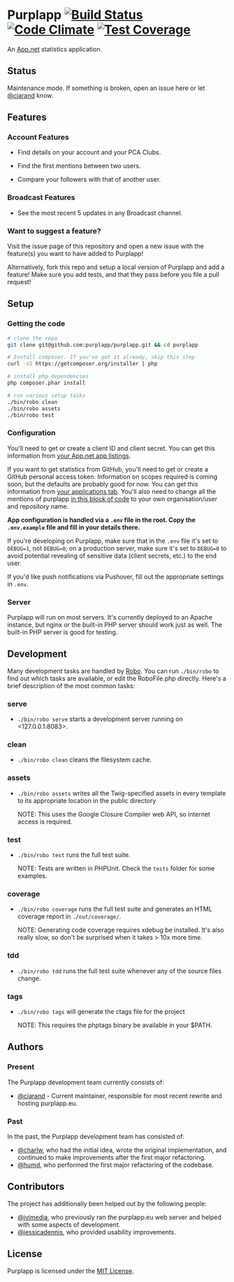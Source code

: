 Purplapp [![Build Status][ci img]][ci link] [![Code Climate][cc img]][cc link] [![Test Coverage][tc img]][cc link]
==================================================================================================================

[ci img]: https://img.shields.io/travis/purplapp/purplapp/master.svg?style=flat
[cc img]: https://img.shields.io/codeclimate/github/purplapp/purplapp.svg?style=flat
[tc img]: https://img.shields.io/codeclimate/coverage/github/purplapp/purplapp.svg?style=flat

[ci link]: https://travis-ci.org/purplapp/purplapp
[cc link]: https://codeclimate.com/github/purplapp/purplapp

An [App.net](https://app.net/) statistics application.

## Status

Maintenance mode. If something is broken, open an issue here or let 
[@ciarand][] know.

## Features

### Account Features

- Find details on your account and your PCA Clubs.

- Find the first mentions between two users.

- Compare your followers with that of another user.

### Broadcast Features

- See the most recent 5 updates in any Broadcast channel.

### Want to suggest a feature?

Visit the issue page of this repository and open a new issue
with the feature(s) you want to have added to Purplapp!

Alternatively, fork this repo and setup a local version of
Purplapp and add a feature! Make sure you add tests, and that
they pass before you file a pull request!

## Setup

### Getting the code

```bash
# clone the repo
git clone git@github.com:purplapp/purplapp.git && cd purplapp

# Install composer. If you've got it already, skip this step
curl -sS https://getcomposer.org/installer | php

# install php dependencies
php composer.phar install

# run various setup tasks
./bin/robo clean
./bin/robo assets
./bin/robo test
```

### Configuration

You'll need to get or create a client ID and client secret. You can get this
information from [your App.net app listings](https://account.app.net/developer/apps/).

If you want to get statistics from GitHub, you'll need to get or create
a GitHub personal access token. Information on scopes required is coming soon,
but the defaults are probably good for now. You can get this information from
[your applications tab](https://github.com/settings/tokens/new). You'll also
need to change all the mentions of purplapp [in this block of
code](https://github.com/purplapp/purplapp/blob/master/start/routes.php#L274-L326)
to your own organisation/user and repository name.

**App configuration is handled via a `.env` file in the root. Copy the
`.env.example` file and fill in your details there.**

If you're developing on Purplapp, make sure that in the `.env` file it's set
to `DEBUG=1`, not `DEBUG=0`; on a production server, make sure it's set to
`DEBUG=0` to avoid potential revealing of sensitive data (client secrets, etc.)
to the end user.

If you'd like push notifications via Pushover, fill out the appropriate settings
in `.env`.

### Server

Purplapp will run on most servers. It's currently deployed to an Apache
instance, but nginx or the built-in PHP server should work just as well. The
built-in PHP server is good for testing.

## Development

Many development tasks are handled by [Robo](http://robo.li/). You can run `./bin/robo`
to find out which tasks are available, or edit the RoboFile.php directly. Here's
a brief description of the most common tasks:

### serve

- `./bin/robo serve` starts a development server running on <127.0.0.1:8083>.

### clean

- `./bin/robo clean` cleans the filesystem cache.

### assets

- `./bin/robo assets` writes all the Twig-specified assets in every template to
  its appropriate location in the public directory

  NOTE: This uses the Google Closure Compiler web API, so internet access is
  required.

### test

- `./bin/robo test` runs the full test suite.

  NOTE: Tests are written in PHPUnit. Check the `tests` folder for some examples.

### coverage

- `./bin/robo coverage` runs the full test suite and generates an HTML coverage
  report in `./out/coverage/`.

  NOTE: Generating code coverage requires xdebug be installed. It's also really
  slow, so don't be surprised when it takes > 10x more time.

### tdd

- `./bin/robo tdd` runs the full test suite whenever any of the source files change.

### tags

- `./bin/robo tags` will generate the ctags file for the project

  NOTE: This requires the phptags binary be available in your $PATH.

## Authors

### Present

The Purplapp development team currently consists of:

- [@ciarand][] - Current maintainer, responsible for most recent rewrite and
  hosting purplapp.eu.

### Past

In the past, the Purplapp development team has consisted of:

- [@charlw][], who had the initial idea, wrote the original implementation, and
  continued to make improvements after the first major refactoring.
- [@humd][], who performed the first major refactoring of the codebase.

## Contributors

The project has additionally been helped out by the following people:

- [@jvimedia][], who previously ran the purplapp.eu web server and helped with 
  some aspects of development.
- [@jessicadennis][], who provided usability improvements.

## License

Purplapp is licensed under the [MIT License](http://opensource.org/licenses/MIT).

[@charlw]: https://github.com/charlw
[pca]: http://appdotnetwiki.net/w/index.php?title=Post_Count_Achievements
[@ciarand]: https://github.com/ciarand
[@humd]: https://github.com/humd
[@jvimedia]: https://github.com/jvimedia
[@jessicadennis]: https://github.com/jessicadennis
